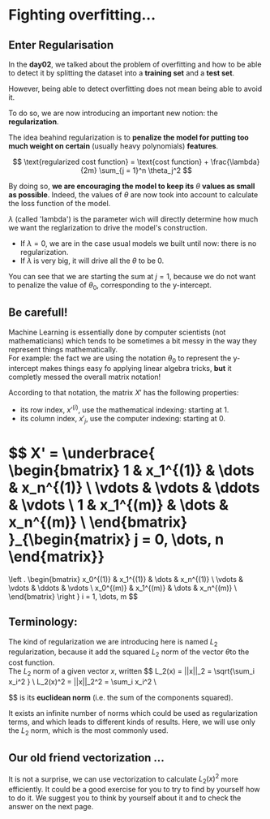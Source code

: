# Fighting overfitting... 

## Enter Regularisation   
In the **day02**, we talked about the problem of overfitting and how to be able to detect it by splitting the dataset into a **training set** and a **test set**.  

However, being able to detect overfitting does not mean being able to avoid it.  

To do so, we are now introducing an important new notion: the **regularization**.

The idea beahind regularization is to **penalize the model for putting too much weight on certain** (usually heavy polynomials) **features**.  

$$
\text{regularized cost function} = \text{cost function} + \frac{\lambda}{2m} \sum_{j = 1}^n \theta_j^2
$$

By doing so, **we are encouraging the model to keep its** $\theta$ **values as small as possible**. Indeed, the values of $\theta$ are now took into account to calculate the loss function of the model.  

$\lambda$ (called 'lambda') is the parameter wich will directly determine how much we want the reglarization to drive the model's construction.  
- If $\lambda = 0$, we are in the case usual models we built until now: there is no regularization.
- If $\lambda$ is very big, it will drive all the $\theta$ to be $0$.

You can see that we are starting the sum at $j = 1$, because we do not want to penalize the value of $\theta_0$, corresponding to the y-intercept.

## Be carefull!  
Machine Learning is essentially done by computer scientists (not mathematicians) which tends to be sometimes a bit messy in the way they represent things mathematically.  
For example: the fact we are using the notation $\theta_0$ to represent the y-intercept makes things easy fo applying linear algebra tricks, **but** it completly messed the overall matrix notation!  


According to that notation, the matrix $X'$ has the following properties: 
* its row index, $x'^{(i)}$, use the mathematical indexing: starting at 1.
* its column index, $x'_j$, use the computer indexing: starting at 0. 

$$
X' =
\underbrace{
\begin{bmatrix}
1 & x_1^{(1)} & \dots & x_n^{(1)} \\
\vdots & \vdots & \ddots & \vdots \\ 
1 & x_1^{(m)} & \dots & x_n^{(m)} \\ 
\end{bmatrix}  
}_{\begin{matrix}
    j = 0, \dots, n
\end{matrix}}
=     


\left .
\begin{bmatrix}
x_0^{(1)} & x_1^{(1)} & \dots & x_n^{(1)} \\
\vdots & \vdots & \ddots & \vdots \\ 
x_0^{(m)} & x_1^{(m)} & \dots & x_n^{(m)} \\ 
\end{bmatrix}
\right \} i = 1, \dots, m
$$

## Terminology:
The kind of regularization we are introducing here is named $L_2 \text{ regularization}$, because it add the squared $L_2 \text{ norm}$ of the vector $\theta$to the cost function.  
The $L_2 \text{ norm}$ of a given vector $x$, written
$$
L_2(x) = ||x||_2 = \sqrt{\sum_i x_i^2 } \\
L_2(x)^2 = ||x||_2^2 = \sum_i x_i^2  \\

$$ 
is its **euclidean norm** (i.e. the sum of the components squared).  

It exists an infinite number of norms which could be used as regularization terms, and which leads to different kinds of results. Here, we will use only the $L_2 \text{ norm}$, which is the most commonly used.

## Our old friend vectorization ...

It is not a surprise, we can use vectorization to calculate $L_2(x)^2$ more efficiently. It could be a good exercise for you to try to find by yourself how to do it. We suggest you to think by yourself about it and to check the answer on the next page.
